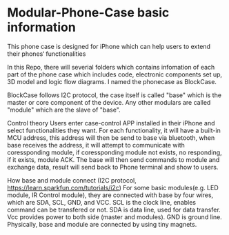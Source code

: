 # Modular-Phone-Case basic information
This phone case is designed for iPhone which can help users to extend their phones‘ functionalities

In this Repo, there will severial folders which contains infomation of each part of the phone case which includes code, electronic components set up, 3D model and logic flow diagrams. I named the phonecase as BlockCase.

BlockCase follows I2C protocol, the case itself is called "base" which is the master or core component of the device. Any other modulars are called "module" which are the slave of "base".

Control theory
Users enter case-control APP installed in their iPhone and select functionalities they want. For each functionality, it will have a built-in MCU address, this address will then be send to base via bluetooth, when base receives the address, it will attempt to communicate with coressponding module, if coressponding module not exists, no responding, if it exists, module ACK. The base will then send commands to module and exchange data, result will send back to Phone terminal and show to users.

How base and module connect (I2C protocol, https://learn.sparkfun.com/tutorials/i2c)
For some basic modules(e.g. LED module, IR Control module), they are connected with base by four wires, which are SDA, SCL, GND, and VCC.
SCL is the clock line, enables command can be transfered or not. SDA is data line, used for data transfer. Vcc provides power to both side (master and modules). GND is ground line. Physically, base and module are connected by using tiny magnets.

